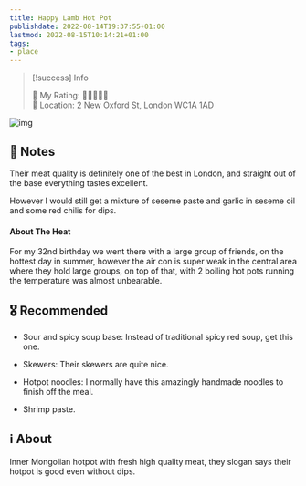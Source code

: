 ```yaml
---
title: Happy Lamb Hot Pot
publishdate: 2022-08-14T19:37:55+01:00
lastmod: 2022-08-15T10:14:21+01:00
tags: 
- place
---
```






> [!success] Info 
 > 
 > 🤔 My Rating: 💚💚💚💚🖤 <br> 📌 Location: 2 New Oxford St, London WC1A 1AD <br> 

![img](https://happylambuk.com/wp-content/uploads/happy-lamb-gallery-footer-3.jpg)



## 📝 Notes



Their meat quality is definitely one of the best in London, and straight out of the base everything tastes excellent.

However I would still get a mixture of seseme paste and garlic in seseme oil and some red chilis for dips.



#### About The Heat

For my 32nd birthday we went there with a large group of friends, on the hottest day in summer, however the air con is super weak in the central area where they hold large groups, on top of that, with 2 boiling hot pots running the temperature was almost unbearable. 



## 🎖 Recommended 



- Sour and spicy soup base: Instead of traditional spicy red soup, get this one.

- Skewers: Their skewers are quite nice.

- Hotpot noodles: I normally have this amazingly handmade noodles to finish off the meal.

- Shrimp paste.



## ℹ️ About



Inner Mongolian hotpot with fresh high quality meat, they slogan says their hotpot is good even without dips.



